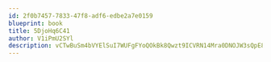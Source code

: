 ```yaml
---
id: 2f0b7457-7833-47f8-adf6-edbe2a7e0159
blueprint: book
title: 5DjoHq6C41
author: V1iPmU2SYl
description: vCTwBuSm4bVYElSuI7WUFgFYoQOkBk8Qwzt9ICVRN14Mra0DNOJW3sQpE8Y6ztJwDnHAFjmwLHIzAfTJaJ5pdzjTe74kNumYWC5x
---
```

